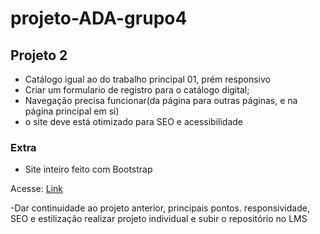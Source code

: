 ﻿# projeto-ADA-grupo4

## Projeto 2
<ul>
    <li>Catálogo igual ao do trabalho principal 01, prém responsivo</li>
    <li>Criar um formulario de registro para o catálogo digital;</li>
    <li>Navegação precisa funcionar(da página para outras páginas, e na página principal em si)</li>
    <li>o site deve está otimizado para SEO e acessibilidade</li>
</ul>

### Extra

<ul>
    <li>Site inteiro feito com Bootstrap</li>
</ul>
Acesse: <a href="https://ada-tech-ifood-9kv5.vercel.app/">Link</a>

-Dar continuidade ao projeto anterior, principais pontos. responsividade, SEO e estilização realizar projeto individual e subir o repositório no LMS
